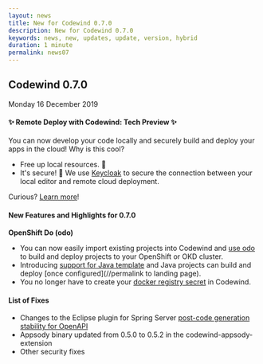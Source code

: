 ```yaml
---
layout: news
title: New for Codewind 0.7.0
description: New for Codewind 0.7.0
keywords: news, new, updates, update, version, hybrid
duration: 1 minute
permalink: news07
---
```


## Codewind 0.7.0
Monday 16 December 2019

#### ✨ Remote Deploy with Codewind: Tech Preview ✨

You can now develop your code locally and securely build and deploy your apps in the cloud! Why is this cool?
- Free up local resources. 👏
- It's secure! 🔐 We use [Keycloak](https://keycloak.org/) to secure the connection between your local editor and remote cloud deployment.

Curious? [Learn more](remoteoverview.html)!

#### New Features and Highlights for 0.7.0

**OpenShift Do (odo)**
- You can now easily import existing projects into Codewind and [use odo](https://github.com/eclipse/codewind/issues/1115) to build and deploy projects to your OpenShift or OKD cluster.
- Introducing [support for Java template](https://github.com/eclipse/codewind/issues/450) and Java projects can build and deploy [once configured](//permalink to landing page).
- You no longer have to create your [docker registry secret](https://github.com/eclipse/codewind/issues/665) in Codewind.



#### List of Fixes
- Changes to the Eclipse plugin for Spring Server [post-code generation stability for OpenAPI](https://github.com/eclipse/codewind/issues/1116)
- Appsody binary updated from 0.5.0 to 0.5.2 in the codewind-appsody-extension
- Other security fixes